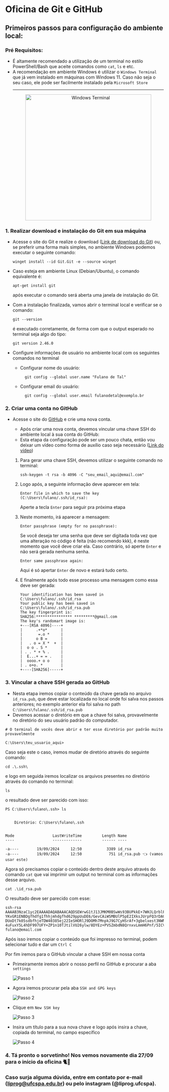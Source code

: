 # Oficina de Git e GitHub

## Primeiros passos para configuração do ambiente local:

### Pré Requisitos:
- É altamente recomendado a utilização de um terminal no estilo PowerShell/Bash que aceite comandos como `cat`, `ls` e etc.
- A recomendação em ambiente Windows é utilizar o `Windows Terminal` que já vem instalado em máquinas com Windows 11. Caso não seja o seu caso, ele pode ser facilmente instalado pela `Microsoft Store`
  <hr/> 
  <div style="text-align: center;">  
     <img src="assets/terminal.jpg" alt="Windows Terminal" width="400"/>
    </div>
### 1. Realizar download e instalação do Git em sua máquina
- Acesse o site do Git e realize o download  ([Link de download do Git](https://git-scm.com/downloads))
  ou, se preferir uma forma mais simples, no ambiente Windows podemos executar o seguinte comando:
    ```
    winget install --id Git.Git -e --source winget
    ```
- Caso esteja em ambiente Linux (Debian/Ubuntu), o comando equivalente é:
    ```
    apt-get install git
    ```
  após executar o comando será aberta uma janela de instalação do Git.
- Com a instalação finalizada, vamos abrir o terminal local e verificar se o comando:
   ```
  git --version
   ```
   
  é executado corretamente, de forma com que o output esperado no terminal seja algo do tipo:
    ```
    git version 2.46.0
    ```
- Configure informações de usuário no ambiente local com os seguintes comandos no terminal
  - Configurar nome do usuário:
    ```
      git config --global user.name "Fulano de Tal"
    ```
  - Configurar email do usuário:
    ```
      git config --global user.email fulanodetal@exemplo.br
    ```
### 2. Criar uma conta no GitHub
- Acesse o site do [GitHub](https://github.com/) e crie uma nova conta.
  - Após criar uma nova conta, devemos vincular uma chave SSH do ambiente local à sua conta do GitHub:
  - Esta etapa da configuração pode ser um pouco chata, então vou deixar um vídeo como forma de auxílio caso seja necessário ([Link do vídeo](https://www.youtube.com/watch?v=B4p5P3UlD6I))
  
  1. Para gerar uma chave SSH, devemos utilizar o seguinte comando no terminal:
       ```
       ssh-keygen -t rsa -b 4096 -C "seu_email_aqui@email.com"
       ```
  2. Logo após, a seguinte informação deve aparecer em tela:
       ```
       Enter file in which to save the key (C:\Users\fulano/.ssh/id_rsa):
       ```
       Aperte a tecla `Enter` para seguir pra próxima etapa
  
  3. Neste momento, irá aparecer a mensagem:
      ```
      Enter passphrase (empty for no passphrase):
      ```
      Se você deseja ter uma senha que deve ser digitada toda vez que uma alteração no código é feita (não recomendo kkk), é neste momento que você deve criar ela. 
      Caso contrário, só aperte `Enter` e não será gerada nenhuma senha.
      ```
      Enter same passphrase again:
      ```
      Aqui é só apertar `Enter` de novo e estará tudo certo.
  
  4. E finalmente após todo esse processo uma mensagem como essa deve ser gerada:
      ```
      Your identification has been saved in C:\Users\fulano/.ssh/id_rsa
      Your public key has been saved in C:\Users\fulano/.ssh/id_rsa.pub
      The key fingerprint is:
      SHA256:**************** *********@gmail.com
      The key's randomart image is:
      +---[RSA 4096]----+
      |      .+*o*      |
      |       =.o *     |
      |      o B =      |
      |   . o = X *  +  |
      |  o o . S *      |
      | . . * + % .     |
      |  E...+ = = .    |
      |  oooo.+ o o     |
      | . o+o. *        |
      +----[SHA256]-----+
      ```

### 3. Vincular a chave SSH gerada ao GitHub
- Nesta etapa iremos copiar o conteúdo da chave gerada no arquivo `id_rsa.pub`, que deve estar localizada no local onde foi salva nos passos anteriores;
no exemplo anterior ela foi salva no path `C:\Users\fulano/.ssh/id_rsa.pub`
- Devemos acessar o diretório em que a chave foi salva, provavelmente no diretório do seu usuário padrão do computador.
 ```
 # O terminal de vocês deve abrir e ter esse diretório por padrão muito provavelmente
 
 C:\Users\teu_usuario_aqui>
 ```
 Caso seja este o caso, iremos mudar de diretório através do seguinte comando:
```
cd .\.ssh\
```
 e logo em seguida iremos localizar os arquivos presentes no diretório através do comando no terminal:
```
ls
```
o resultado deve ser parecido com isso:
```
PS C:\Users\fulano\.ssh> ls


    Diretório: C:\Users\fulano\.ssh


Mode                 LastWriteTime         Length Name
----                 -------------         ------ ----

-a----        19/09/2024     12:50           3389 id_rsa
-a----        19/09/2024     12:50            751 id_rsa.pub 👈 (vamos usar este)

```
Agora só precisamos copiar o conteúdo dentro deste arquivo através do comando `cat` que vai imprimir um output no terminal com as informações desse arquivo.
```
cat .\id_rsa.pub
```
O resultado deve ser parecido com esse:
```
ssh-rsa AAAAB3NzaC1yc2EAAAADAQABAAACAQDSEWrwG1tJ13JMKM0BSwWs93BUPkkE+7WHJLQrblF7RgSXF3j9f90RLE5q3LsdQKB8wZx/rd2HcN3e6dvbTf22adtX4CyeA65U8XyL/2dAbtpZIxgim3BLAsfiQx8nIhuignb598YVaBg1dCY37VEqc0QBxr3bVqzFv5eXeLwy
YKvGR1ENBDgfhdfg1fhhjmhdgfhd629ppUuDE6/GevCAiWSMBUlP5pE2IXksJUrpFQ3rDACCVMek/2reVevY0IUywmcR7BMk1BLO3q4MzpgLpZp9ZZdSTcriD7KBaEZh2rxkqFzHNQvhTGq287YXWj0JiOdhmMYIprbK5HQJsUOgY5XgbxHoG13c2fewrnborcK3JB
DUoDt7k05sdbfhjeTDW40385ej22IeSHORlJ9DOMh7MnpkJ9G7CyHSrAf+3gbelxest3NWNe4dDnP1+ESa4rZttg+DbpNidzhs2eSlSa9Vb+NTzAgTX+XxCIgCoT+6waUycGYsFI6br8eVxH9sYBPAtQDLQV17tcyu24+ivspjmLbgoICLc0q2SKV6GkmVrX3CCTclnA3
4uFuxY5L4hDF997UFY+ZP1n10TJtilVU26ylw/8DYEz+PVSZmbdN8QrnxvLmmH6Pnf/5ICVoF2Fv3LSnvId7wV2bF0QvI7xw== 
fulano@email.com
```
Após isso iremos copiar o conteúdo que foi impresso no terminal, podem selecionar tudo e dar um `Ctrl C`

Por fim iremos para o GitHub vincular a chave SSH em nossa conta
- Primeiramente iremos abrir o nosso perfil no GitHub e procurar a aba `settings` 

    ![Passo 1](assets/passo1.jpeg)
- Agora iremos procurar pela aba `SSH and GPG keys`

    ![Passo 2](assets/passo2.jpeg)
- Clique em `New SSH key`

    ![Passo 3](assets/passo3.jpeg)

- Insira um título para a sua nova chave e logo após insira a chave, copiada do terminal, no campo específico

  ![Passo 4](assets/passo4.jpeg)

### 4. Tá pronto o sorvetinho! Nos vemos novamente dia 27/09 para o início da oficina  🐈🚀  

### Caso surja alguma dúvida, entre em contato por e-mail (liprog@ufcspa.edu.br) ou pelo instagram (@liprog.ufcspa).
